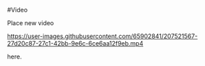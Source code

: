 #Video

Place new video 

https://user-images.githubusercontent.com/65902841/207521567-27d20c87-27c1-42bb-9e6c-6ce6aa12f9eb.mp4

here.
